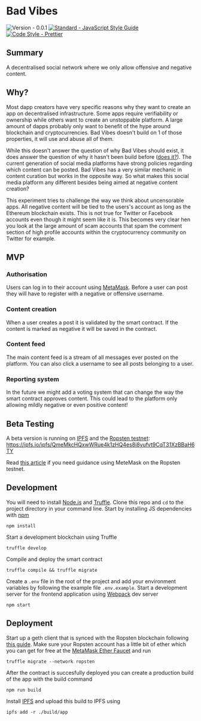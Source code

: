 # Bad Vibes

![Version - 0.0.1](https://img.shields.io/badge/version-0.0.1-brightgreen.svg)
[![Standard - JavaScript Style Guide](https://img.shields.io/badge/code_style-standard-brightgreen.svg)](https://standardjs.com)
[![Code Style - Prettier](https://img.shields.io/badge/code_style-prettier-ff69b4.svg)](https://github.com/prettier/prettier)

## Summary

A decentralised social network where we only allow offensive and negative content.

## Why?

Most dapp creators have very specific reasons why they want to create an app on decentralised infrastructure. Some apps require verifiability or ownership while others want to create an unstoppable platform. A large amount of dapps probably only want to benefit of the hype around blockchain and cryptocurrencies. Bad Vibes doesn't build on 1 of those properties, it will use and abuse all of them.

While this doesn't answer the question of why Bad Vibes should exist, it does answer the question of why it hasn't been build before ([does it?](https://github.com/wardoost/bad-vibes/issues/1)). The current generation of social media platforms have strong policies regarding which content can be posted. Bad Vibes has a very similar mechanic in content curation but works in the opposite way. So what makes this social media platform any different besides being aimed at negative content creation?

This experiment tries to challenge the way we think about uncensorable apps. All negative content will be tied to the users's account as long as the Ethereum blockchain exists. This is not true for Twitter or Facebook accounts even though it might seem like it is. This becomes very clear hen you look at the large amount of scam accounts that spam the comment section of high profile accounts within the cryptocurrency community on Twitter for example.

## MVP

### Authorisation

Users can log in to their account using [MetaMask](https://metamask.io/). Before a user can post they will have to register with a negative or offensive username.

### Content creation

When a user creates a post it is validated by the smart contract. If the content is marked as negative it will be saved in the contract.

### Content feed

The main content feed is a stream of all messages ever posted on the platform. You can also click a username to see all posts belonging to a user.

### Reporting system

In the future we might add a voting system that can change the way the smart contract approves content. This could lead to the platform only allowing mildly negative or even positive content!

## Beta Testing

A beta version is running on [IPFS](https://ipfs.io/) and the [Ropsten testnet](https://ropsten.etherscan.io/address/0xe4ab0ef28faf00d79e1cc49fbc5e4eb316f067bf): https://ipfs.io/ipfs/QmeMkcHQxwWRue4k1zHQ4es8i8yufvt9CqT31XzBBaH6TY

Read [this article](https://medium.com/@FairGameOnline/meta-mask-install-and-rosten-test-eth-request-guide-3fddf2c3df52) if you need guidance using MeteMask on the Ropsten testnet.

## Development

You will need to install [Node.js](https://nodejs.org/) and [Truffle](http://truffleframework.com/). Clone this repo and `cd` to the project directory in your command line. Start by installing JS dependencies with [npm](https://www.npmjs.com/)

```
npm install
```

Start a development blockchain using Truffle

```
truffle develop
```

Compile and deploy the smart contract

```
truffle compile && truffle migrate
```

Create a `.env` file in the root of the project and add your environment variables by following the example file `.env.example`. Start a development server for the frontend application using [Webpack](https://webpack.js.org/) dev server

```
npm start
```

## Deployment

Start up a geth client that is synced with the Ropsten blockchain following [this guide](https://medium.com/@guccimanepunk/how-to-deploy-a-truffle-contract-to-ropsten-e2fb817870c1). Make sure your Ropsten account has a little bit of ether which you can get for free at the [MetaMask Ether Faucet](https://faucet.metamask.io/) and run

```
truffle migrate --network ropsten
```

After the contract is succesfully deployed you can create a production build of the app with the build command

```
npm run build
```

Install [IPFS](https://ipfs.io/docs/install/) and upload this build to IPFS using

```
ipfs add -r ./build/app
```
